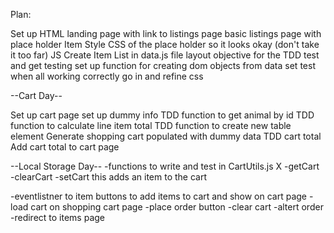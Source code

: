 Plan:

Set up HTML 
landing page with link to listings page 
basic listings page with place holder Item
Style CSS of the place holder so it looks okay (don't take it too far)
JS
Create Item List in data.js file
layout objective for the TDD test and get testing
set up function for creating dom objects from data set 
test
when all working correctly go in and refine css 


--Cart Day--

Set up cart page 
set up dummy info
TDD function to get animal by id
TDD function to calculate line item total 
TDD function to create new table element 
Generate shopping cart populated with dummy data
TDD cart total 
Add cart total to cart page 

--Local Storage Day--
-functions to write and test  in CartUtils.js
X    -getCart 
    -clearCart
    -setCart this adds an item to the cart 

-eventlistner to item buttons to add items to cart and show on cart page
-load cart on shopping cart page 
-place order button
    -clear cart
    -altert order
    -redirect to items page 

